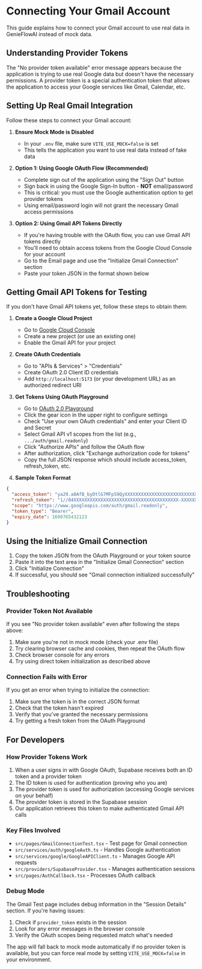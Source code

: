 # Connecting Your Gmail Account

This guide explains how to connect your Gmail account to use real data in GenieFlowAI instead of mock data.

## Understanding Provider Tokens

The "No provider token available" error message appears because the application is trying to use real Google data but doesn't have the necessary permissions. A provider token is a special authentication token that allows the application to access your Google services like Gmail, Calendar, etc.

## Setting Up Real Gmail Integration

Follow these steps to connect your Gmail account:

1. **Ensure Mock Mode is Disabled**
   - In your `.env` file, make sure `VITE_USE_MOCK=false` is set
   - This tells the application you want to use real data instead of fake data

2. **Option 1: Using Google OAuth Flow (Recommended)**
   - Complete sign out of the application using the "Sign Out" button
   - Sign back in using the Google Sign-In button - **NOT** email/password
   - This is critical: you must use the Google authentication option to get provider tokens
   - Using email/password login will not grant the necessary Gmail access permissions

3. **Option 2: Using Gmail API Tokens Directly**
   - If you're having trouble with the OAuth flow, you can use Gmail API tokens directly
   - You'll need to obtain access tokens from the Google Cloud Console for your account
   - Go to the Email page and use the "Initialize Gmail Connection" section
   - Paste your token JSON in the format shown below

## Getting Gmail API Tokens for Testing

If you don't have Gmail API tokens yet, follow these steps to obtain them:

1. **Create a Google Cloud Project**
   - Go to [Google Cloud Console](https://console.cloud.google.com/)
   - Create a new project (or use an existing one)
   - Enable the Gmail API for your project

2. **Create OAuth Credentials**
   - Go to "APIs & Services" > "Credentials"
   - Create OAuth 2.0 Client ID credentials
   - Add `http://localhost:5173` (or your development URL) as an authorized redirect URI

3. **Get Tokens Using OAuth Playground**
   - Go to [OAuth 2.0 Playground](https://developers.google.com/oauthplayground/)
   - Click the gear icon in the upper right to configure settings
   - Check "Use your own OAuth credentials" and enter your Client ID and Secret
   - Select Gmail API v1 scopes from the list (e.g., `.../auth/gmail.readonly`)
   - Click "Authorize APIs" and follow the OAuth flow
   - After authorization, click "Exchange authorization code for tokens"
   - Copy the full JSON response which should include access_token, refresh_token, etc.

4. **Sample Token Format**
```json
{
  "access_token": "ya29.a0AfB_byDtlG7MFpS9QyXXXXXXXXXXXXXXXXXXXXXXXXXXXXXXXXXXXXXXXXXXXXXXXXXXX",
  "refresh_token": "1//04XXXXXXXXXXXXXXXXXXXXXXXXXXXXXXXXXXXXXXX-XXXXXXXXXXXX-XXXXXXXXXX",
  "scope": "https://www.googleapis.com/auth/gmail.readonly",
  "token_type": "Bearer",
  "expiry_date": 1698765432123
}
```

## Using the Initialize Gmail Connection

1. Copy the token JSON from the OAuth Playground or your token source
2. Paste it into the text area in the "Initialize Gmail Connection" section
3. Click "Initialize Connection"
4. If successful, you should see "Gmail connection initialized successfully"

## Troubleshooting

### Provider Token Not Available

If you see "No provider token available" even after following the steps above:

1. Make sure you're not in mock mode (check your .env file)
2. Try clearing browser cache and cookies, then repeat the OAuth flow
3. Check browser console for any errors
4. Try using direct token initialization as described above

### Connection Fails with Error

If you get an error when trying to initialize the connection:

1. Make sure the token is in the correct JSON format
2. Check that the token hasn't expired
3. Verify that you've granted the necessary permissions
4. Try getting a fresh token from the OAuth Playground

## For Developers

### How Provider Tokens Work

1. When a user signs in with Google OAuth, Supabase receives both an ID token and a provider token
2. The ID token is used for authentication (proving who you are)
3. The provider token is used for authorization (accessing Google services on your behalf)
4. The provider token is stored in the Supabase session
5. Our application retrieves this token to make authenticated Gmail API calls

### Key Files Involved

- `src/pages/GmailConnectionTest.tsx` - Test page for Gmail connection
- `src/services/auth/googleAuth.ts` - Handles Google authentication 
- `src/services/google/GoogleAPIClient.ts` - Manages Google API requests
- `src/providers/SupabaseProvider.tsx` - Manages authentication sessions
- `src/pages/AuthCallback.tsx` - Processes OAuth callback

### Debug Mode

The Gmail Test page includes debug information in the "Session Details" section. If you're having issues:

1. Check if `provider_token` exists in the session
2. Look for any error messages in the browser console
3. Verify the OAuth scopes being requested match what's needed

The app will fall back to mock mode automatically if no provider token is available, but you can force real mode by setting `VITE_USE_MOCK=false` in your environment. 